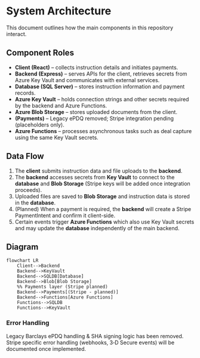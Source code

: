 # System Architecture

This document outlines how the main components in this repository interact.

## Component Roles

- **Client (React)** – collects instruction details and initiates payments.
- **Backend (Express)** – serves APIs for the client, retrieves secrets from Azure Key Vault and communicates with external services.
- **Database (SQL Server)** – stores instruction information and payment records.
- **Azure Key Vault** – holds connection strings and other secrets required by the backend and Azure Functions.
- **Azure Blob Storage** – stores uploaded documents from the client.
- **(Payments)** – Legacy ePDQ removed; Stripe integration pending (placeholders only).
- **Azure Functions** – processes asynchronous tasks such as deal capture using the same Key Vault secrets.

## Data Flow

1. The **client** submits instruction data and file uploads to the **backend**.
2. The **backend** accesses secrets from **Key Vault** to connect to the **database** and **Blob Storage** (Stripe keys will be added once integration proceeds).
3. Uploaded files are saved to **Blob Storage** and instruction data is stored in the **database**.
4. (Planned) When a payment is required, the **backend** will create a Stripe PaymentIntent and confirm it client-side.
5. Certain events trigger **Azure Functions** which also use Key Vault secrets and may update the **database** independently of the main backend.

## Diagram

```mermaid
flowchart LR
    Client-->Backend
    Backend-->KeyVault
    Backend-->SQLDB[Database]
    Backend-->Blob[Blob Storage]
    %% Payments layer (Stripe planned)
    Backend-->Payments[(Stripe - planned)]
    Backend-->Functions[Azure Functions]
    Functions-->SQLDB
    Functions-->KeyVault
```

### Error Handling

Legacy Barclays ePDQ handling & SHA signing logic has been removed. Stripe specific
error handling (webhooks, 3‑D Secure events) will be documented once implemented.
